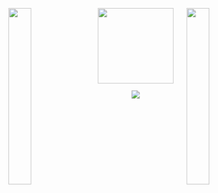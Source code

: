 <img align="left" src="https://media1.tenor.com/m/7t63GFnoIPUAAAAd/huh-cat-huh-m4rtin.gif" width="30%" style="display:inline;"><img align="right" src="https://media1.tenor.com/m/7t63GFnoIPUAAAAd/huh-cat-huh-m4rtin.gif" width="30%" style="display:inline;">
<div align="center">
  <img height="150" src="https://media.tenor.com/CnP64S7lszwAAAAi/meme-cat-cat-meme.gif"  />
</div>
<p align="center">
    <img src="https://readme-typing-svg.herokuapp.com/?lines=Welcome+boiii!;Whooop!+Whooop!&font=Fira%20Code&color=%23D62F79&center=true&width=280&height=50">
</p>
